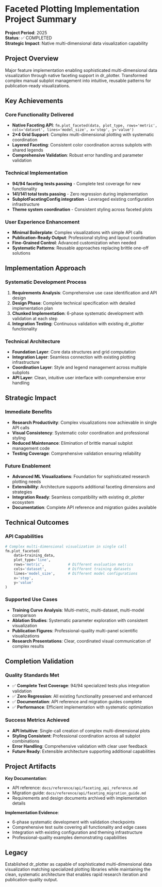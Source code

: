 # Faceted Plotting Implementation Project Summary

**Project Period**: 2025  
**Status**: ✅ COMPLETED  
**Strategic Impact**: Native multi-dimensional data visualization capability

## Project Overview

Major feature implementation enabling sophisticated multi-dimensional data visualization through native faceting support in dr_plotter. Transformed complex manual subplot management into intuitive, reusable patterns for publication-ready visualizations.

## Key Achievements

### Core Functionality Delivered
- **Native Faceting API**: `fm.plot_faceted(data, plot_type, rows='metric', cols='dataset', lines='model_size', x='step', y='value')`
- **2×4 Grid Support**: Complex multi-dimensional plotting with systematic coordination
- **Layered Faceting**: Consistent color coordination across subplots with shared legends
- **Comprehensive Validation**: Robust error handling and parameter validation

### Technical Implementation
- **94/94 faceting tests passing** - Complete test coverage for new functionality
- **141/141 total tests passing** - Zero regression during implementation
- **SubplotFacetingConfig integration** - Leveraged existing configuration infrastructure
- **Theme system coordination** - Consistent styling across faceted plots

### User Experience Enhancement
- **Minimal Boilerplate**: Complex visualizations with simple API calls
- **Publication-Ready Output**: Professional styling and layout coordination
- **Fine-Grained Control**: Advanced customization when needed
- **Systematic Patterns**: Reusable approaches replacing brittle one-off solutions

## Implementation Approach

### Systematic Development Process
1. **Requirements Analysis**: Comprehensive use case identification and API design
2. **Design Phase**: Complete technical specification with detailed implementation plan
3. **Chunked Implementation**: 6-phase systematic development with validation at each step
4. **Integration Testing**: Continuous validation with existing dr_plotter functionality

### Technical Architecture
- **Foundation Layer**: Core data structures and grid computation
- **Integration Layer**: Seamless connection with existing plotting infrastructure  
- **Coordination Layer**: Style and legend management across multiple subplots
- **API Layer**: Clean, intuitive user interface with comprehensive error handling

## Strategic Impact

### Immediate Benefits
- **Research Productivity**: Complex visualizations now achievable in single API calls
- **Visual Consistency**: Systematic color coordination and professional styling
- **Reduced Maintenance**: Elimination of brittle manual subplot management code
- **Testing Coverage**: Comprehensive validation ensuring reliability

### Future Enablement
- **Advanced ML Visualizations**: Foundation for sophisticated research plotting needs
- **Extensibility**: Architecture supports additional faceting dimensions and strategies
- **Integration Ready**: Seamless compatibility with existing dr_plotter ecosystem
- **Documentation**: Complete API reference and migration guides available

## Technical Outcomes

### API Capabilities
```python
# Complex multi-dimensional visualization in single call
fm.plot_faceted(
    data=training_data,
    plot_type='line',
    rows='metric',           # Different evaluation metrics
    cols='dataset',          # Different training datasets  
    lines='model_size',      # Different model configurations
    x='step', 
    y='value'
)
```

### Supported Use Cases
- **Training Curve Analysis**: Multi-metric, multi-dataset, multi-model comparison
- **Ablation Studies**: Systematic parameter exploration with consistent visualization
- **Publication Figures**: Professional-quality multi-panel scientific visualizations
- **Research Presentations**: Clear, coordinated visual communication of complex results

## Completion Validation

### Quality Standards Met
- ✅ **Complete Test Coverage**: 94/94 specialized tests plus integration validation
- ✅ **Zero Regression**: All existing functionality preserved and enhanced
- ✅ **Documentation**: API reference and migration guides complete
- ✅ **Performance**: Efficient implementation with systematic optimization

### Success Metrics Achieved
- **API Intuitive**: Single-call creation of complex multi-dimensional plots
- **Styling Consistent**: Professional coordination across all subplot combinations
- **Error Handling**: Comprehensive validation with clear user feedback
- **Future Ready**: Extensible architecture supporting additional capabilities

## Project Artifacts

**Key Documentation**:
- API reference: `docs/reference/api/faceting_api_reference.md`
- Migration guide: `docs/reference/api/faceting_migration_guide.md`
- Requirements and design documents archived with implementation details

**Implementation Evidence**:
- 6-phase systematic development with validation checkpoints
- Comprehensive test suite covering all functionality and edge cases
- Integration with existing configuration and theming infrastructure
- Professional-quality examples demonstrating capabilities

## Legacy

Established dr_plotter as capable of sophisticated multi-dimensional data visualization matching specialized plotting libraries while maintaining the clean, systematic architecture that enables rapid research iteration and publication-quality output.